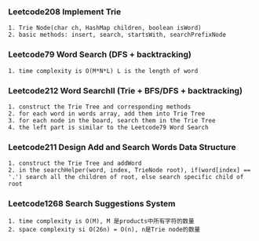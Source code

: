 ### Leetcode208 Implement Trie
    1. Trie Node(char ch, HashMap children, boolean isWord)
    2. basic methods: insert, search, startsWith, searchPrefixNode

### Leetcode79 Word Search (DFS + backtracking)
    1. time complexity is O(M*N*L) L is the length of word

### Leetcode212 Word SearchII (Trie + BFS/DFS + backtracking)
    1. construct the Trie Tree and corresponding methods
    2. for each word in words array, add them into Trie Tree
    3. for each node in the board, search them in the Trie Tree
    4. the left part is similar to the Leetcode79 Word Search

### Leetcode211 Design Add and Search Words Data Structure
    1. construct the Trie Tree and addWord
    2. in the searchHelper(word, index, TrieNode root), if(word[index] == '.') search all the children of root, else search specific child of root


### Leetcode1268 Search Suggestions System
    1. time complexity is O(M), M 是products中所有字符的数量
    2. space complexity si O(26n) = O(n), n是Trie node的数量